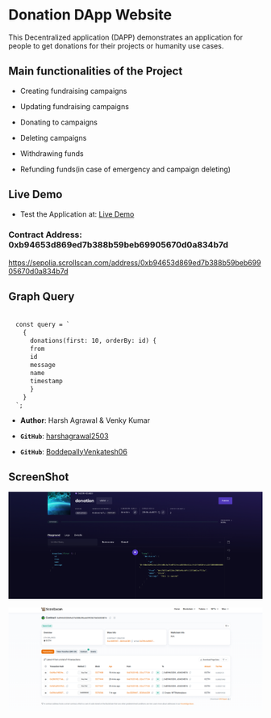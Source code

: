 #  Donation DApp Website 

This Decentralized application (DAPP) demonstrates an application for people to get donations for their projects or humanity use cases.

## Main functionalities of the Project

- Creating fundraising campaigns

- Updating fundraising campaigns

- Donating to campaigns

- Deleting campaigns

- Withdrawing funds

- Refunding funds(in case of emergency and campaign deleting)

## Live Demo
- Test the Application at: [Live Demo](https://donation-dapp-beta.vercel.app/)

### Contract Address: 0xb94653d869ed7b388b59beb69905670d0a834b7d

https://sepolia.scrollscan.com/address/0xb94653d869ed7b388b59beb69905670d0a834b7d


## Graph Query 

```

  const query = `
    {
      donations(first: 10, orderBy: id) {
      from
      id
      message
      name
      timestamp
      }
    }
  `;

```

- **Author**: Harsh Agrawal & Venky Kumar

- **`GitHub`**: [harshagrawal2503](https://github.com/harshagrawal2503)
- **`GitHub`**: [BoddepallyVenkatesh06](https://github.com/BoddepallyVenkatesh06)

## ScreenShot

![Screenshot](Donattion.png)

![Screenshot](ScreenShot.png)
